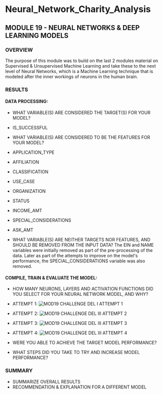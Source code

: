 # Neural_Network_Charity_Analysis
## MODULE 19 - NEURAL NETWORKS & DEEP LEARNING MODELS

### OVERVIEW
The purpose of this module was to build on the last 2 modules material on Supervised & Unsupervised Machine Learning and take these to the next level of Neural Networks, which is a Machine Learning technique that is modeled after the inner workings of neurons in the human brain.

### RESULTS
#### DATA PROCESSING:
* WHAT VARIABLE(S) ARE CONSIDERED THE TARGET(S) FOR YOUR MODEL?
* IS_SUCCESSFUL

* WHAT VARIABLE(S) ARE CONSIDERED TO BE THE FEATURES FOR YOUR MODEL?
* APPLICATION_TYPE
* AFFILIATION
* CLASSIFICATION
* USE_CASE
* ORGANIZATION
* STATUS
* INCOME_AMT
* SPECIAL_CONSIDERATIONS
* ASK_AMT

* WHAT VARIABLE(S) ARE NEITHER TARGETS NOR FEATURES, AND SHOULD BE REMOVED FROM THE INPUT DATA?
The EIN and NAME variables were initially removed as part of the pre-processing of the data.  Later as part of the attempts to improve on the model's performance, the SPECIAL_CONSIDERATIONS variable was also removed.

#### COMPILE, TRAIN & EVALUATE THE MODEL:
* HOW MANY NEURONS, LAYERS AND ACTIVATION FUNCTIONS DID YOU SELECT FOR YOUR NEURAL NETWORK MODEL, AND WHY?
* ATTEMPT 1:
![MOD19 CHALLENGE DEL I ATTEMPT 1](https://user-images.githubusercontent.com/99851509/181381912-143ef2fe-82a7-4f91-835c-fef410792b9e.png)

* ATTEMPT 2:
![MOD19 CHALLENGE DEL III ATTEMPT 2](https://user-images.githubusercontent.com/99851509/181381950-212e9ceb-ccd1-4fe5-9d69-51430400c929.png)

* ATTEMPT 3:
![MOD19 CHALLENGE DEL III ATTEMPT 3](https://user-images.githubusercontent.com/99851509/181381977-d37e7a39-a3d8-4434-92c7-0718d273cb8f.png)

* ATTEMPT 4:
![MOD19 CHALLENGE DEL III ATTEMPT 4](https://user-images.githubusercontent.com/99851509/181381999-7c00dbef-9886-46d3-a538-18092ee33919.png)

* WERE YOU ABLE TO ACHIEVE THE TARGET MODEL PERFORMANCE?

* WHAT STEPS DID YOU TAKE TO TRY AND INCREASE MODEL PERFORMANCE?

### SUMMARY
* SUMMARIZE OVERALL RESULTS
* RECOMMENDATION & EXPLANATION FOR A DIFFERENT MODEL
